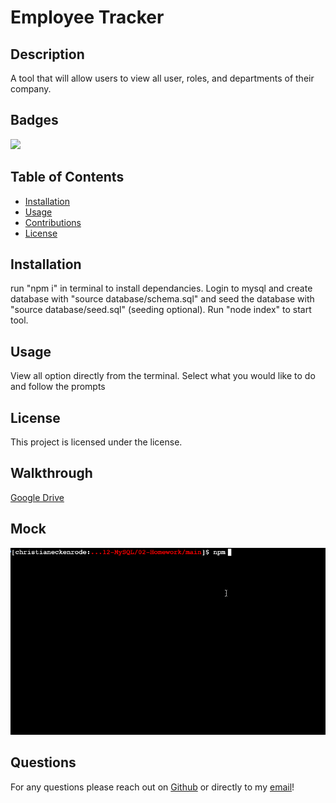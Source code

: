 # Employee Tracker

## Description 

A tool that will allow users to view all user, roles, and departments of their company.

## Badges

![](https://img.shields.io/static/v1?label=license&message=mit&color=brightgreen?style=plastic&logo=appveyor)

## Table of Contents

* [Installation](#installation)
* [Usage](#usage)
* [Contributions](#contributing)
* [License](#license)


## Installation

run "npm i" in terminal to install dependancies. Login to mysql and create database with "source database/schema.sql" and seed the database with "source database/seed.sql" (seeding optional). Run "node index" to start tool.


## Usage 

View all option directly from the terminal. Select what you would like to do and follow the prompts 


## License

This project is licensed under the [](https://choosealicense.com/licenses/) license.


## Walkthrough 

[Google Drive](https://drive.google.com/file/d/139TE43hKXrkpdqbGnnejkSuIEMFtFPmA/view)


## Mock

![Mock](https://github.com/CucciPro/EmployeeTracker/blob/master/assets/images/demo.gif)


## Questions

For any questions please reach out on [Github](https://github.com/CucciPro/) or directly to my [email](josej@email.arizona.edu)!

